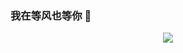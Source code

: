 <!--
**qfmx/qfmx** is a ✨ _special_ ✨ repository because its `README.md` (this file) appears on your GitHub profile.
-->
### 我在等风也等你 👋

<div align="center">
  <a href="https://josxy.cn/">
    <img src="https://github-readme-stats.vercel.app/api?username=qfmx&show_icons=true&hide_border=true" />
  </a>
</div>

<!--

Here are some ideas to get you started:

- 🔭 I’m currently working on ...
- 🌱 I’m currently learning ...
- 👯 I’m looking to collaborate on ...
- 🤔 I’m looking for help with ...
- 💬 Ask me about ...
- 📫 How to reach me: ...
- 😄 Pronouns: ...
- ⚡ Fun fact: ...
-->
